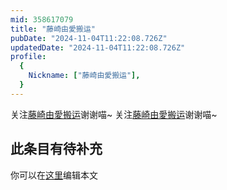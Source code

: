 ```yaml
---
mid: 358617079
title: "藤崎由愛搬运"
pubDate: "2024-11-04T11:22:08.726Z"
updatedDate: "2024-11-04T11:22:08.726Z"
profile:
  {
    Nickname: ["藤崎由愛搬运"],
  }
---
```


关注[藤崎由愛搬运](https://space.bilibili.com/358617079)谢谢喵~ 关注[藤崎由愛搬运](https://space.bilibili.com/358617079)谢谢喵~

## 此条目有待补充
你可以在[这里](https://github.com/Yuhanawa/VTuber.ICU/edit/master/src/content/v/藤崎由愛搬运/index.md)编辑本文
